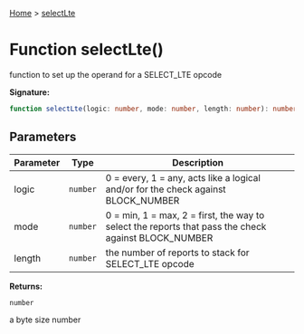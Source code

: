 [Home](../index.md) &gt; [selectLte](./selectlte_1.md)

# Function selectLte()

function to set up the operand for a SELECT\_LTE opcode

<b>Signature:</b>

```typescript
function selectLte(logic: number, mode: number, length: number): number;
```

## Parameters

|  Parameter | Type | Description |
|  --- | --- | --- |
|  logic | `number` | 0 = every, 1 = any, acts like a logical and/or for the check against BLOCK\_NUMBER |
|  mode | `number` | 0 = min, 1 = max, 2 = first, the way to select the reports that pass the check against BLOCK\_NUMBER |
|  length | `number` | the number of reports to stack for SELECT\_LTE opcode |

<b>Returns:</b>

`number`

a byte size number

